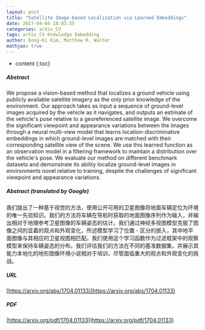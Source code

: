 ```yaml
---
layout: post
title: "Satellite Image-based Localization via Learned Embeddings"
date: 2017-04-04 18:03:55
categories: arXiv_CV
tags: arXiv_CV Knowledge Embedding
author: Dong-Ki Kim, Matthew R. Walter
mathjax: true
---
```


* content
{:toc}

##### Abstract
We propose a vision-based method that localizes a ground vehicle using publicly available satellite imagery as the only prior knowledge of the environment. Our approach takes as input a sequence of ground-level images acquired by the vehicle as it navigates, and outputs an estimate of the vehicle's pose relative to a georeferenced satellite image. We overcome the significant viewpoint and appearance variations between the images through a neural multi-view model that learns location-discriminative embeddings in which ground-level images are matched with their corresponding satellite view of the scene. We use this learned function as an observation model in a filtering framework to maintain a distribution over the vehicle's pose. We evaluate our method on different benchmark datasets and demonstrate its ability localize ground-level images in environments novel relative to training, despite the challenges of significant viewpoint and appearance variations.

##### Abstract (translated by Google)
我们提出了一种基于视觉的方法，使用公开可用的卫星图像将地面车辆定位为环境的唯一先验知识。我们的方法将车辆在导航时获取的地面图像序列作为输入，并输出相对于地理参考卫星图像的车辆姿态的估计。我们通过神经多视图模型克服了图像之间的显着的观点和外观变化，所述模型学习了位置 - 区分的嵌入，其中地平面图像与其相应的卫星视图相匹配。我们使用这个学习函数作为过滤框架中的观察模型来保持车辆姿态的分布。我们评估我们的方法在不同的基准数据集，并展示其能力本地化的地形图像环境小说相对于培训，尽管面临重大的观点和外观变化的挑战。

##### URL
[https://arxiv.org/abs/1704.01133](https://arxiv.org/abs/1704.01133)

##### PDF
[https://arxiv.org/pdf/1704.01133](https://arxiv.org/pdf/1704.01133)

